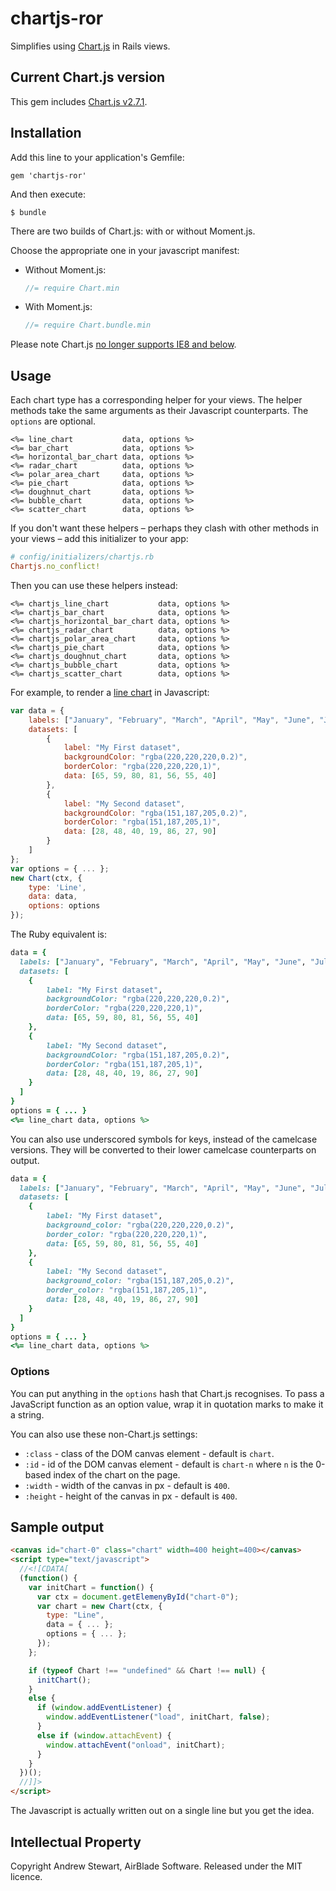 # chartjs-ror

Simplifies using [Chart.js][] in Rails views.


## Current Chart.js version

This gem includes [Chart.js v2.7.1](https://github.com/chartjs/Chart.js/tree/v2.7.1).


## Installation

Add this line to your application's Gemfile:

    gem 'chartjs-ror'

And then execute:

    $ bundle

There are two builds of Chart.js: with or without Moment.js.

Choose the appropriate one in your javascript manifest:

- Without Moment.js:
  ```javascript
  //= require Chart.min
  ```

- With Moment.js:
  ```javascript
  //= require Chart.bundle.min
  ```

Please note Chart.js [no longer supports IE8 and below](https://github.com/chartjs/Chart.js/issues/2396#issuecomment-215233106).


## Usage

Each chart type has a corresponding helper for your views.  The helper methods take the same arguments as their Javascript counterparts.  The `options` are optional.


```erb
<%= line_chart           data, options %>
<%= bar_chart            data, options %>
<%= horizontal_bar_chart data, options %>
<%= radar_chart          data, options %>
<%= polar_area_chart     data, options %>
<%= pie_chart            data, options %>
<%= doughnut_chart       data, options %>
<%= bubble_chart         data, options %>
<%= scatter_chart        data, options %>
```

If you don't want these helpers – perhaps they clash with other methods in your views – add this initializer to your app:

```ruby
# config/initializers/chartjs.rb
Chartjs.no_conflict!
```

Then you can use these helpers instead:

```erb
<%= chartjs_line_chart           data, options %>
<%= chartjs_bar_chart            data, options %>
<%= chartjs_horizontal_bar_chart data, options %>
<%= chartjs_radar_chart          data, options %>
<%= chartjs_polar_area_chart     data, options %>
<%= chartjs_pie_chart            data, options %>
<%= chartjs_doughnut_chart       data, options %>
<%= chartjs_bubble_chart         data, options %>
<%= chartjs_scatter_chart        data, options %>
```

For example, to render a [line chart][linechart] in Javascript:

```javascript
var data = {
    labels: ["January", "February", "March", "April", "May", "June", "July"],
    datasets: [
        {
            label: "My First dataset",
            backgroundColor: "rgba(220,220,220,0.2)",
            borderColor: "rgba(220,220,220,1)",
            data: [65, 59, 80, 81, 56, 55, 40]
        },
        {
            label: "My Second dataset",
            backgroundColor: "rgba(151,187,205,0.2)",
            borderColor: "rgba(151,187,205,1)",
            data: [28, 48, 40, 19, 86, 27, 90]
        }
    ]
};
var options = { ... };
new Chart(ctx, {
    type: 'Line',
    data: data,
    options: options
});
```

The Ruby equivalent is:

```ruby
data = {
  labels: ["January", "February", "March", "April", "May", "June", "July"],
  datasets: [
    {
        label: "My First dataset",
        backgroundColor: "rgba(220,220,220,0.2)",
        borderColor: "rgba(220,220,220,1)",
        data: [65, 59, 80, 81, 56, 55, 40]
    },
    {
        label: "My Second dataset",
        backgroundColor: "rgba(151,187,205,0.2)",
        borderColor: "rgba(151,187,205,1)",
        data: [28, 48, 40, 19, 86, 27, 90]
    }
  ]
}
options = { ... }
<%= line_chart data, options %>
```

You can also use underscored symbols for keys, instead of the camelcase versions.
They will be converted to their lower camelcase counterparts on output.

```ruby
data = {
  labels: ["January", "February", "March", "April", "May", "June", "July"],
  datasets: [
    {
        label: "My First dataset",
        background_color: "rgba(220,220,220,0.2)",
        border_color: "rgba(220,220,220,1)",
        data: [65, 59, 80, 81, 56, 55, 40]
    },
    {
        label: "My Second dataset",
        background_color: "rgba(151,187,205,0.2)",
        border_color: "rgba(151,187,205,1)",
        data: [28, 48, 40, 19, 86, 27, 90]
    }
  ]
}
options = { ... }
<%= line_chart data, options %>
```

### Options

You can put anything in the `options` hash that Chart.js recognises.  To pass a JavaScript function as an option value, wrap it in quotation marks to make it a string.

You can also use these non-Chart.js settings:

* `:class`          - class of the DOM canvas element - default is `chart`.
* `:id`             - id of the DOM canvas element - default is `chart-n` where `n` is the 0-based index of the chart on the page.
* `:width`          - width of the canvas in px - default is `400`.
* `:height`         - height of the canvas in px - default is `400`.


## Sample output

```html
<canvas id="chart-0" class="chart" width=400 height=400></canvas>
<script type="text/javascript">
  //<![CDATA[
  (function() {
    var initChart = function() {
      var ctx = document.getElemenyById("chart-0");
      var chart = new Chart(ctx, {
        type: "Line",
        data = { ... };
        options = { ... };
      });
    };

    if (typeof Chart !== "undefined" && Chart !== null) {
      initChart();
    }
    else {
      if (window.addEventListener) {
        window.addEventListener("load", initChart, false);
      }
      else if (window.attachEvent) {
        window.attachEvent("onload", initChart);
      }
    }
  })();
  //]]>
</script>
```

The Javascript is actually written out on a single line but you get the idea.


## Intellectual Property

Copyright Andrew Stewart, AirBlade Software.  Released under the MIT licence.


  [Chart.js]: http://www.chartjs.org/
  [linechart]: http://www.chartjs.org/docs/#line-chart


